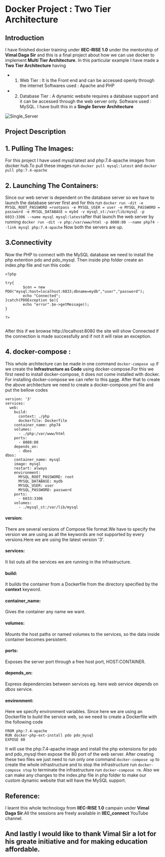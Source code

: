 # Docker Project : Two Tier Architecture

## Introduction
I have finished docker training under **IIEC-RISE 1.0** under the mentorship of **Vimal Daga Sir** and this is a final project 
about how we can use docker to implement **Multi Tier Architecture**.
In this particular example I have made a **Two Tier Architecture** having
  * 1. Web Tier : It is the Front end and can be accessed openly through the internet
                  Softwares used : Apache and PHP            
  * 2. Database Tier : A dynamic website requires a database support and it can be accessed through the web server only.
                  Software used : MySQL. 
I have built this in a **Single Server Architecture**

![Single_Server](https://www.codeproject.com/KB/applications/1262641/Single_Server_-_Two_Tier.png)

## Project Description

## 1. Pulling The Images:
For this project I have used mysql:latest and php:7.4-apache images from docker hub.To pull these images run
`docker pull mysql:latest` and `docker pull php:7.4-apache`

## 2. Launching The Containers:
Since our web server is dependent on the database server so we have to launch the database server first and for this run
`docker run -dit -e MYSQL_ROOT_PASSWORD =rootpass -e MYSQL_USER = user -e MYSQL_PASSWORD = password -e MYSQL_DATABASE = mybd -v mysql_st:/var/lib/mysql -p 6033:3306 --name mysql mysql:latest`after that launch the web server by running `docker run -dit -v php:/var/www/html -p 8080:80 --name php74 --link mysql php:7.4-apache`
Now both the servers are up.

## 3.Connectivity
Now the PHP to connect with the MySQL database we need to install the php extention pdo and pdo_mysql. Then inside php folder 
create an index.php file and run this code:
```
<?php

try{
        $con = new PDO("mysql:host=localhost:6033;dbname=mydb","user","password");
        echo "Connected";
}catch(PDOException $e){
        echo "error".$e->getMessage();
}

?>
        
```
After this if  we browse http://localhost:8080 the site will show Connected if the connection is made successfully and if not it will raise an exception.

## 4. docker-compose :
This whole architecture can be made in one command `docker-compose up` if we create the **Infrastructure as Code** using docker-compose.For this we first need to install docker-compose, it does not come installed with docker.
For installing docker-compose we can refer to this [page](https://docs.docker.com/compose/install/).
After that to create the above architecture we need to create a docker-compose.yml file and put the bellow codes
```
version: '3'
services:
  web:
    build:
      context: ./php
      dockerfile: Dockerfile
    container_name: php74
    volumes:
      - ./php:/var/www/html
    ports:
      - 8080:80
    depends_on:
      - dbos
dbos:
    container_name: mysql
    image: mysql
    restart: always
    environment:
      MYSQL_ROOT_PASSWORD: root
      MYSQL_DATABASE: mydb
      MYSQL_USER: user
      MYSQL_PASSWORD: password
    ports:
      - 6033:3306
    volumes:
      - ./mysql_st:/var/lib/mysql
```
  #### version:
  There are several versions of Compose file format.We have to specify the version we are using as all the keywords are not supported by 
  every versions.Here we are using the latest version '3'.
  #### services:
  It list outs all the services we are running in the infrastructure.
  #### build:
  It builds the container from a Dockerfile from the directory specified by the **context** keyword.
  #### container_name:
  Gives the container any name we want.
  #### volumes:
  Mounts the host paths or named volumes to the services, so the data inside container becomes persistent.
  #### ports:
  Exposes the server port through a free host port, HOST:CONTAINER.
  #### depends_on:
  Express dependencies between services eg. here *web* service depends on *dbos* service.
  #### environment:
  Here we specify environment variables.
Since here we are using an Dockerfile to build the service web, so we need to create a Dockerfile with the following code
```
FROM php:7.4-apache
RUN docker-php-ext-install pdo pdo_mysql
EXPOSE 80
```
It will use the php:7.4-apache image and install the php extensions for pdo and pdo_mysql then expose the 80 port of the web server.
After creating these two files we just need to run only one command `docker-compose up` to create the whole infrastructure and to
stop the infrastructure run `docker-compose stop` to terminate the infrastructure run `docker-compose rm`.
Also we can make any changes to the index.php file in php folder to make our custom dynamic website that will have the MySQL support.

## Reference:
I learnt this whole technology from **IIEC-RISE 1.0** campain under **Vimal Daga Sir**.All the sessions are freely available in 
**IIEC_connect** YouTube channel.

## And lastly I would like to thank Vimal Sir a lot for his greate initiative and for making education affordable.
